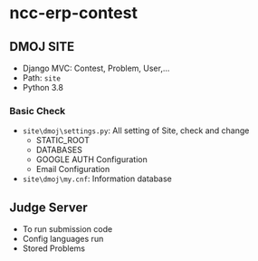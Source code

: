 # ncc-erp-contest

## DMOJ SITE 
- Django MVC: Contest, Problem, User,...
- Path: `site`
- Python 3.8 
### Basic Check
- `site\dmoj\settings.py`: All setting of Site, check and change
    - STATIC_ROOT
    - DATABASES
    - GOOGLE AUTH Configuration
    - Email Configuration
- `site\dmoj\my.cnf`: Information database

## Judge Server
- To run submission code
- Config languages run
- Stored Problems
